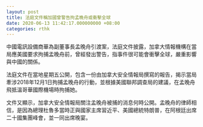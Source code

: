 ```yaml
---
layout: post
title: 法庭文件稱加國曾警告拘孟晚舟或衝擊全球
date: 2020-06-13 11:42:17.000000000 +08:00
categories: rthk
---
```


中國電訊設備商華為副董事長孟晚舟引渡案，法庭文件披露，加拿大情報機構在當局應美國要求拘捕孟晚舟前，曾經發出警告，指事件很可能會衝擊全球，嚴重影響與中國的關係。

法庭文件在當地星期五公開，包含一份由加拿大安全情報局撰寫的報告，揭示當局牽涉2018年12月1日拘捕孟晚舟的行動，並根據美國聯邦調查局的建議，在孟晚舟飛抵溫哥華國際機場時拘捕她。

文件又顯示，加拿大安全情報局關注孟晚舟被捕的消息何時公開。孟晚舟的律師相信，是因為總理杜魯多當時正與國家主席習近平、美國總統特朗普，在阿根廷出席二十國集團峰會，並一同出席晚宴。
